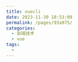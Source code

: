 ```yaml
---
title: vuecli
date: 2023-11-30 18:53:09
permalink: /pages/93a975/
categories:
  - 前端技术
  - vue
tags:
  - 
---
```

